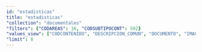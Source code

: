 ```yaml
---
id: "estadisticas"
title: "estadisticas"
"collection": "documentales"
"filters": {"CODAREAS": 16, "CODSUBTIPOCONT": 592}
"values_view": ["CODCONTENIDO", "DESCRIPCION_COMUN", "DOCUMENTO", "IMAGEN", "PALABRAS_CLAVE", "TITULO"]
"limit": 8
---
```

<app-tab-bar></app-tab-bar>
<app-paginator-browser >
    <div class="small-12 columns" ng-class="{'end': $last}" ng-repeat="card in elements()">
        <app-card-document item="card" prefix="node.href"></app-card-document>
    </div>
</app-paginator-browser>
